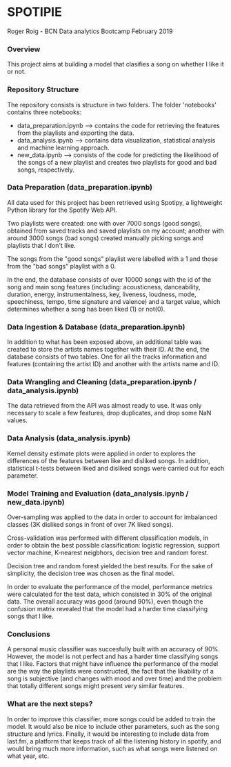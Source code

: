 # SPOTIPIE

Roger Roig - BCN Data analytics Bootcamp February 2019

### Overview

This project aims at building a model that clasifies a song on whether I like it or not.

### Repository Structure

The repository consists is structure in two folders. 
The folder 'notebooks' contains three notebooks: 
- data_preparation.ipynb --> contains the code for retrieving the features from the playlists and exporting the data.
- data_analysis.ipynb --> contains data visualization, statistical analysis and machine learning approach.
- new_data.ipynb --> consists of the code for predicting the likelihood of the songs of a new playlist and creates two playlists for good and bad songs, respectively.

### Data Preparation (data_preparation.ipynb)

All data used for this project has been retrieved using Spotipy, a lightweight Python library for the Spotify Web API.

Two playlists were created: one with over 7000 songs (good songs), obtained from saved tracks and saved playlists on my account; another with around 3000 songs (bad songs) created manually picking songs and playlists that I don't like.

The songs from the "good songs" playlist were labelled with a 1 and those from the "bad songs" playlist with a 0.

In the end, the database consists of over 10000 songs with the id of the song and main song features (including: acousticness, danceability, duration, energy, instrumentalness, key, liveness, loudness, mode, speechiness, tempo, time signature and valence) and a target value, which determines whether a song has been liked (1) or not(0).

### Data Ingestion & Database (data_preparation.ipynb)

In addition to what has been exposed above, an additional table was created to store the artists names together with their ID.
At the end, the database consists of two tables. One for all the tracks information and features (containing the artist ID) and another with the artists name and ID.

### Data Wrangling and Cleaning (data_preparation.ipynb / data_analysis.ipynb)

The data retrieved from the API was almost ready to use. It was only necessary to scale a few features, drop duplicates, and drop some NaN values.

### Data Analysis (data_analysis.ipynb)

Kernel density estimate plots were applied in order to explores the differences of the features between like and disliked songs. In addition, statistical t-tests between liked and disliked songs were carried out for each parameter.

### Model Training and Evaluation (data_analysis.ipynb / new_data.ipynb)

Over-sampling was applied to the data in order to account for imbalanced classes (3K disliked songs in front of over 7K liked songs).

Cross-validation was performed with different classification models, in order to obtain the best possible classification: logistic regression, support vector machine, K-nearest neigbhors, decision tree and random forest.

Decision tree and random forest yielded the best results. For the sake of simplicity, the decision tree was chosen as the final model.

In order to evaluate the performance of the model, performance metrics were calculated for the test data, which consisted in 30% of the original data. The overall accuracy was good (around 90%), even though the confusion matrix revealed that the model had a harder time classifying songs that I like.

### Conclusions

A personal music classifier was succesfully built with an accuracy of 90%. However, the model is not perfect and has a harder time classifying songs that I like. Factors that might have influence the performance of the model are the way the playlists were constructed, the fact that the likability of a song is subjective (and changes with mood and over time) and the problem that totally different songs might present very similar features.

### What are the next steps?

In order to improve this classifier, more songs could be added to train the model. It would also be nice to include other parameters, such as the song structure and lyrics. Finally, it would be interesting to include data from last.fm, a platform that keeps track of all the listening history in spotify, and would bring much more information, such as what songs were listened on what year, etc.
